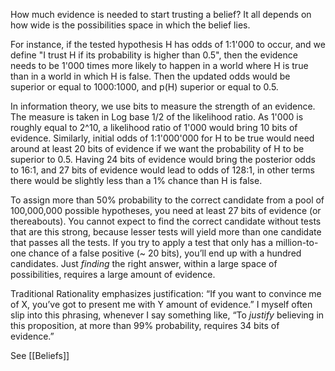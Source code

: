 How much evidence is needed to start trusting a belief? It all depends on how wide is the possibilities space in which the belief lies. 

For instance, if the tested hypothesis H has odds of 1:1'000 to occur, and we define "I trust H if its probability is higher than 0.5", then the evidence needs to be 1'000 times more likely to happen in a world where H is true than in a world in which H is false. Then the updated odds would be superior or equal to 1000:1000, and p(H) superior or equal to 0.5.

In information theory, we use bits to measure the strength of an evidence. The measure is taken in Log base 1/2 of the likelihood ratio. As 1'000 is roughly equal to 2^10, a likelihood ratio of 1'000 would bring 10 bits of evidence.
Similarly, initial odds of 1:1'000'000 for H to be true would need around at least 20 bits of evidence if we want the probability of H to be superior to 0.5. Having 24 bits of evidence would bring the posterior odds to 16:1, and 27 bits of evidence would lead to odds of 128:1, in other terms there would be slightly less than  a 1% chance than H is false.

To assign more than 50% probability to the correct candidate from a pool of 100,000,000 possible hypotheses, you need at least 27 bits of evidence (or thereabouts). You cannot expect to find the correct candidate without tests that are this strong, because lesser tests will yield more than one candidate that passes all the tests. If you try to apply a test that only has a million-to-one chance of a false positive (~ 20 bits), you’ll end up with a hundred candidates. Just *finding* the right answer, within a large space of possibilities, requires a large amount of evidence.

Traditional Rationality emphasizes justification: “If you want to convince me of X, you’ve got to present me with Y amount of evidence.” I myself often slip into this phrasing, whenever I say something like, “To *justify* believing in this proposition, at more than 99% probability, requires 34 bits of evidence.” 


See [[Beliefs]]
